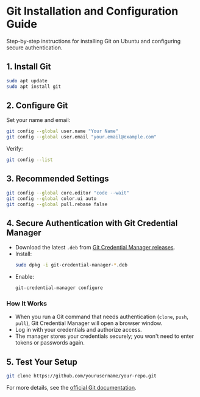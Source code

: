 # Git Installation and Configuration Guide

Step-by-step instructions for installing Git on Ubuntu and configuring secure authentication.

## 1. Install Git

```bash
sudo apt update
sudo apt install git
```

## 2. Configure Git

Set your name and email:
```bash
git config --global user.name "Your Name"
git config --global user.email "your.email@example.com"
```
Verify:
```bash
git config --list
```

## 3. Recommended Settings

```bash
git config --global core.editor "code --wait"
git config --global color.ui auto
git config --global pull.rebase false
```

## 4. Secure Authentication with Git Credential Manager

- Download the latest `.deb` from [Git Credential Manager releases](https://github.com/GitCredentialManager/git-credential-manager/releases).
- Install:
  ```bash
  sudo dpkg -i git-credential-manager-*.deb
  ```
- Enable:
  ```bash
  git-credential-manager configure
  ```

### How It Works

- When you run a Git command that needs authentication (`clone`, `push`, `pull`), Git Credential Manager will open a browser window.
- Log in with your credentials and authorize access.
- The manager stores your credentials securely; you won't need to enter tokens or passwords again.

## 5. Test Your Setup

```bash
git clone https://github.com/yourusername/your-repo.git
```

For more details, see the [official Git documentation](https://git-scm.com/doc).